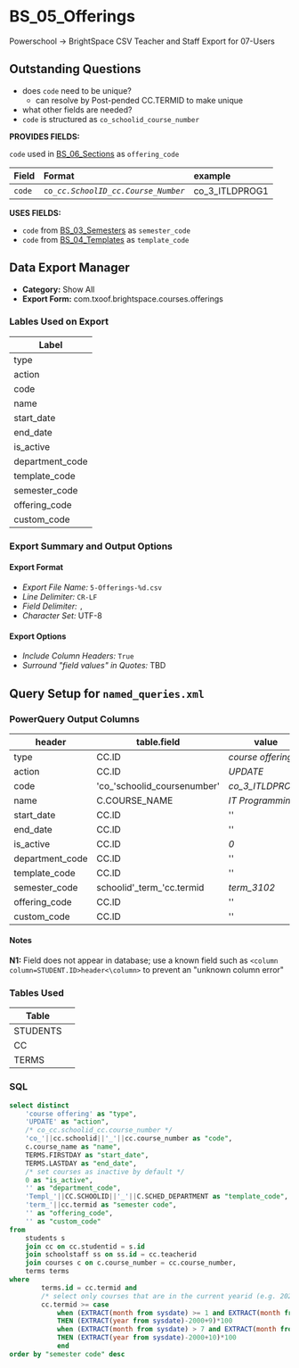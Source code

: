 # BS_05_Offerings

Powerschool &rarr; BrightSpace CSV Teacher and Staff Export for 07-Users

## Outstanding Questions
* does `code` need to be unique?
  * can resolve by Post-pended CC.TERMID to make unique
* what other fields are needed?
* `code` is structured as `co_schoolid_course_number`

**PROVIDES FIELDS:**

`code` used in [BS_06_Sections](../BS_06_Sections/6-Sections_README.md) as `offering_code` 

|Field |Format |example |
|:-|:-|:-|
|`code`| `co_`_`cc.SchoolID`_`_`_`cc.Course_Number`_| co_3_ITLDPROG1

**USES FIELDS:**

- `code` from [BS_03_Semesters](../BS_03_Semesters/3-Semesters_README.md) as `semester_code`
- `code` from [BS_04_Templates](../BS_04_Templates/4-Templates_README.md) as `template_code`


## Data Export Manager

- **Category:** Show All
- **Export Form:**  com.txoof.brightspace.courses.offerings

### Lables Used on Export

| Label |
|-|
|type|
|action|
|code|
|name|
|start_date|
|end_date|
|is_active|
|department_code|
|template_code|
|semester_code|
|offering_code|
|custom_code|

### Export Summary and Output Options

#### Export Format

- *Export File Name:* `5-Offerings-%d.csv`
- *Line Delimiter:* `CR-LF`
- *Field Delimiter:* `,`
- *Character Set:* UTF-8

#### Export Options

- *Include Column Headers:* `True`
- *Surround "field values" in Quotes:* TBD

## Query Setup for `named_queries.xml`

### PowerQuery Output Columns

| header | table.field | value | NOTE |
|-|-|-|-|
|type| CC.ID | _course offering_ | N1
|action| CC.ID | _UPDATE_ | N1
|code| 'co_'schoolid\_coursenumber' | _co\_3\_ITLDPROG1_
|name| C.COURSE_NAME | _IT Programming_ 
|start_date| CC.ID | '' | N1
|end_date| CC.ID | '' | N1
|is_active| CC.ID | _0_ | N1
|department_code| CC.ID | '' | N1
|template_code| CC.ID | '' | N1
|semester_code|   schoolid'\_term\_'cc.termid | _term_3102_ 
|offering_code| CC.ID | '' | N1
|custom_code| CC.ID | '' | N1

#### Notes

**N1:** Field does not appear in database; use a known field such as `<column column=STUDENT.ID>header<\column>` to prevent an "unknown column error"

### Tables Used

| Table |  |
|-|-|
|STUDENTS| |
|CC|
|TERMS|

### SQL
```SQL
select distinct
    'course offering' as "type",
    'UPDATE' as "action",
    /* co_cc.schoolid_cc.course_number */
    'co_'||cc.schoolid||'_'||cc.course_number as "code",
    c.course_name as "name",
    TERMS.FIRSTDAY as "start_date",
    TERMS.LASTDAY as "end_date",
    /* set courses as inactive by default */
    0 as "is_active",
    '' as "department_code",
    'Templ_'||CC.SCHOOLID||'_'||C.SCHED_DEPARTMENT as "template_code",
    'term_'||cc.termid as "semester code",
    '' as "offering_code",
    '' as "custom_code"
from 
    students s
    join cc on cc.studentid = s.id
    join schoolstaff ss on ss.id = cc.teacherid
    join courses c on c.course_number = cc.course_number,
    terms terms
where
        terms.id = cc.termid and
        /* select only courses that are in the current yearid (e.g. 2021-2022 == 3100)*/
        cc.termid >= case 
            when (EXTRACT(month from sysdate) >= 1 and EXTRACT(month from sysdate) <= 7)
            THEN (EXTRACT(year from sysdate)-2000+9)*100
            when (EXTRACT(month from sysdate) > 7 and EXTRACT(month from sysdate) <= 12)
            THEN (EXTRACT(year from sysdate)-2000+10)*100
            end
order by "semester code" desc
```
